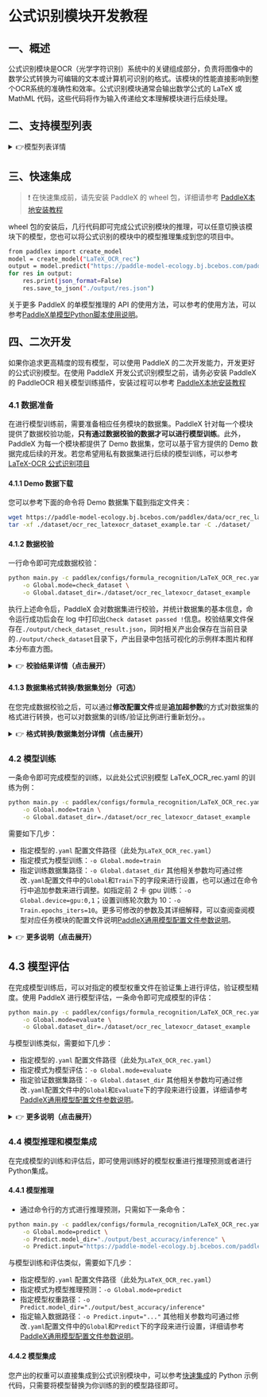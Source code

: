 # 公式识别模块开发教程

## 一、概述
公式识别模块是OCR（光学字符识别）系统中的关键组成部分，负责将图像中的数学公式转换为可编辑的文本或计算机可识别的格式。该模块的性能直接影响到整个OCR系统的准确性和效率。公式识别模块通常会输出数学公式的 LaTeX 或 MathML 代码，这些代码将作为输入传递给文本理解模块进行后续处理。

## 二、支持模型列表

<details>
   <summary> 👉模型列表详情</summary>

<table>
  <tr>
    <th>模型</th>
    <th>normed edit distance</th>
    <th>BLEU score</th>
    <th>ExpRate （%）</th>
    <th>模型存储大小 (M)</th>
    <th>介绍</th>
  </tr>
  <tr>
    <td>LaTeX_OCR_rec</td>
    <td>0.8821</td>
    <td>0.0823</td>
    <td>40.01</td>
    <td>89.7 M</td>
    <td>LaTeX-OCR是一种基于自回归大模型的公式识别算法，通过采用 Hybrid ViT 作为骨干网络，transformer作为解码器，显著提升了公式识别的准确性</td>
  </tr>
  
</table>

**注：以上精度指标测量自 LaTeX-OCR公式识别测试集。**
</details>

## 三、快速集成
> ❗ 在快速集成前，请先安装 PaddleX 的 wheel 包，详细请参考 [PaddleX本地安装教程](../installation/installation.md)

wheel 包的安装后，几行代码即可完成公式识别模块的推理，可以任意切换该模块下的模型，您也可以将公式识别的模块中的模型推理集成到您的项目中。

```bash
from paddlex import create_model
model = create_model("LaTeX_OCR_rec")
output = model.predict("https://paddle-model-ecology.bj.bcebos.com/paddlex/imgs/demo_image/general_formula_rec_001.png", batch_size=1)
for res in output:
    res.print(json_format=False)
    res.save_to_json("./output/res.json")
```
关于更多 PaddleX 的单模型推理的 API 的使用方法，可以参考的使用方法，可以参考[PaddleX单模型Python脚本使用说明](../instructions/model_python_API.md)。

## 四、二次开发
如果你追求更高精度的现有模型，可以使用 PaddleX 的二次开发能力，开发更好的公式识别模型。在使用 PaddleX 开发公式识别模型之前，请务必安装 PaddleX 的 PaddleOCR 相关模型训练插件，安装过程可以参考 [PaddleX本地安装教程](../installation/installation.md)

### 4.1 数据准备
在进行模型训练前，需要准备相应任务模块的数据集。PaddleX 针对每一个模块提供了数据校验功能，**只有通过数据校验的数据才可以进行模型训练**。此外，PaddleX 为每一个模块都提供了 Demo 数据集，您可以基于官方提供的 Demo 数据完成后续的开发。若您希望用私有数据集进行后续的模型训练，可以参考[LaTeX-OCR 公式识别项目](https://github.com/lukas-blecher/LaTeX-OCR)

#### 4.1.1 Demo 数据下载
您可以参考下面的命令将 Demo 数据集下载到指定文件夹：

```bash
wget https://paddle-model-ecology.bj.bcebos.com/paddlex/data/ocr_rec_latexocr_dataset_example.tar -P ./dataset
tar -xf ./dataset/ocr_rec_latexocr_dataset_example.tar -C ./dataset/
```
#### 4.1.2 数据校验
一行命令即可完成数据校验：

```bash
python main.py -c paddlex/configs/formula_recognition/LaTeX_OCR_rec.yaml \
    -o Global.mode=check_dataset \
    -o Global.dataset_dir=./dataset/ocr_rec_latexocr_dataset_example
```
执行上述命令后，PaddleX 会对数据集进行校验，并统计数据集的基本信息，命令运行成功后会在 log 中打印出`Check dataset passed !`信息。校验结果文件保存在`./output/check_dataset_result.json`，同时相关产出会保存在当前目录的`./output/check_dataset`目录下，产出目录中包括可视化的示例样本图片和样本分布直方图。

<details>
  <summary>👉 <b>校验结果详情（点击展开）</b></summary>

校验结果文件具体内容为：
```bash
{
  "done_flag": true,
  "check_pass": true,
  "attributes": {
    "train_samples": 9452,
    "train_sample_paths": [
      "../dataset/ocr_rec_latexocr_dataset_example/images/train_0109284.png",
      "../dataset/ocr_rec_latexocr_dataset_example/images/train_0217434.png",
      "../dataset/ocr_rec_latexocr_dataset_example/images/train_0166758.png",
      "../dataset/ocr_rec_latexocr_dataset_example/images/train_0022294.png",
      "../dataset/ocr_rec_latexocr_dataset_example/images/val_0071799.png",
      "../dataset/ocr_rec_latexocr_dataset_example/images/train_0017043.png",
      "../dataset/ocr_rec_latexocr_dataset_example/images/train_0026204.png",
      "../dataset/ocr_rec_latexocr_dataset_example/images/train_0209202.png",
      "../dataset/ocr_rec_latexocr_dataset_example/images/val_0157332.png",
      "../dataset/ocr_rec_latexocr_dataset_example/images/train_0232582.png"
    ],
    "val_samples": 1050,
    "val_sample_paths": [
      "../dataset/ocr_rec_latexocr_dataset_example/images/train_0070221.png",
      "../dataset/ocr_rec_latexocr_dataset_example/images/train_0157901.png",
      "../dataset/ocr_rec_latexocr_dataset_example/images/train_0085392.png",
      "../dataset/ocr_rec_latexocr_dataset_example/images/train_0196480.png",
      "../dataset/ocr_rec_latexocr_dataset_example/images/train_0096180.png",
      "../dataset/ocr_rec_latexocr_dataset_example/images/train_0136149.png",
      "../dataset/ocr_rec_latexocr_dataset_example/images/train_0143310.png",
      "../dataset/ocr_rec_latexocr_dataset_example/images/train_0004560.png",
      "../dataset/ocr_rec_latexocr_dataset_example/images/train_0115191.png",
      "../dataset/ocr_rec_latexocr_dataset_example/images/train_0015323.png"
    ]
  },
  "analysis": {
    "histogram": "check_dataset/histogram.png"
  },
  "dataset_path": "./dataset/ocr_rec_latexocr_dataset_example",
  "show_type": "image",
  "dataset_type": "LaTeXOCRDataset"
}
```
上述校验结果中，check_pass 为 True 表示数据集格式符合要求，其他部分指标的说明如下：

* `attributes.train_samples`：该数据集训练集样本数量为 9452；
* `attributes.val_samples`：该数据集验证集样本数量为 1050；
* `attributes.train_sample_paths`：该数据集训练集样本可视化图片相对路径列表；
* `attributes.val_sample_paths`：该数据集验证集样本可视化图片相对路径列表；


另外，数据集校验还对数据集中所有类别的样本数量分布情况进行了分析，并绘制了分布直方图（histogram.png）： 
![](https://raw.githubusercontent.com/cuicheng01/PaddleX_doc_images/main/images/data_prepare/formula_recognition/01.jpg)
</details>

#### 4.1.3 数据集格式转换/数据集划分（可选）
在您完成数据校验之后，可以通过**修改配置文件**或是**追加超参数**的方式对数据集的格式进行转换，也可以对数据集的训练/验证比例进行重新划分。。

<details>
  <summary>👉 <b>格式转换/数据集划分详情（点击展开）</b></summary>

**（1）数据集格式转换**

公式识别支持 `PKL`格式的数据集转换为 `LaTeXOCRDataset`格式，数据集格式转换的参数可以通过修改配置文件中 `CheckDataset` 下的字段进行设置，配置文件中部分参数的示例说明如下：

* `CheckDataset`:
  * `convert`:
    * `enable`: 是否进行数据集格式转换，公式识别支持 `PKL`格式的数据集转换为 `LaTeXOCRDataset`格式，默认为 `True`;
    * `src_dataset_type`: 如果进行数据集格式转换，则需设置源数据集格式，默认为 `PKL`，可选值为 `PKL` ；
  
例如，您想将 `PKL`格式的数据集转换为 `LaTeXOCRDataset`格式，则需将配置文件修改为：

```bash
......
CheckDataset:
  ......
  convert: 
    enable: True
    src_dataset_type: PKL
  ......
```
随后执行命令：

```bash
python main.py -c paddlex/configs/formula_recognition/LaTeX_OCR_rec.yaml \
    -o Global.mode=check_dataset \
    -o Global.dataset_dir=./dataset/ocr_rec_latexocr_dataset_example
```
数据转换执行之后，原有标注文件会被在原路径下重命名为 `xxx.bak`。

以上参数同样支持通过追加命令行参数的方式进行设置：

```bash
python main.py -c  paddlex/configs/formula_recognition/LaTeX_OCR_rec.yaml \
    -o Global.mode=check_dataset \
    -o Global.dataset_dir=./dataset/ocr_rec_latexocr_dataset_example \
    -o CheckDataset.convert.enable=True \
    -o CheckDataset.convert.src_dataset_type=PKL
```
**（2）数据集划分**

数据集划分的参数可以通过修改配置文件中 `CheckDataset` 下的字段进行设置，配置文件中部分参数的示例说明如下：

* `CheckDataset`:
  * `split`:
    * `enable`: 是否进行重新划分数据集，为 `True` 时进行数据集格式转换，默认为 `False`；
    * `train_percent`: 如果重新划分数据集，则需要设置训练集的百分比，类型为 0-100 之间的任意整数，需要保证和 `val_percent` 值加和为100；


例如，您想重新划分数据集为 训练集占比90%、验证集占比10%，则需将配置文件修改为：

```bash
......
CheckDataset:
  ......
  split:
    enable: True
    train_percent: 90
    val_percent: 10
  ......
```
随后执行命令：

```bash
python main.py -c paddlex/configs/formula_recognition/LaTeX_OCR_rec.yaml \
    -o Global.mode=check_dataset \
    -o Global.dataset_dir=./dataset/ocr_rec_latexocr_dataset_example
```
数据划分执行之后，原有标注文件会被在原路径下重命名为 `xxx.bak`。

以上参数同样支持通过追加命令行参数的方式进行设置：

```bash
python main.py -c  paddlex/configs/formula_recognition/LaTeX_OCR_rec.yaml \
    -o Global.mode=check_dataset \
    -o Global.dataset_dir=./dataset/ocr_rec_latexocr_dataset_example \
    -o CheckDataset.split.enable=True \
    -o CheckDataset.split.train_percent=90 \
    -o CheckDataset.split.val_percent=10
```

</details>

### 4.2 模型训练
一条命令即可完成模型的训练，以此处公式识别模型 LaTeX_OCR_rec.yaml 的训练为例：

```bash
python main.py -c paddlex/configs/formula_recognition/LaTeX_OCR_rec.yaml  \
    -o Global.mode=train \
    -o Global.dataset_dir=./dataset/ocr_rec_latexocr_dataset_example
```
需要如下几步：

* 指定模型的`.yaml` 配置文件路径（此处为`LaTeX_OCR_rec.yaml`）
* 指定模式为模型训练：`-o Global.mode=train`
* 指定训练数据集路径：`-o Global.dataset_dir`
其他相关参数均可通过修改`.yaml`配置文件中的`Global`和`Train`下的字段来进行设置，也可以通过在命令行中追加参数来进行调整。如指定前 2 卡 gpu 训练：`-o Global.device=gpu:0,1`；设置训练轮次数为 10：`-o Train.epochs_iters=10`。更多可修改的参数及其详细解释，可以查阅查阅模型对应任务模块的配置文件说明[PaddleX通用模型配置文件参数说明](../instructions/config_parameters_common.md)。

<details>
  <summary>👉 <b>更多说明（点击展开）</b></summary>

* 模型训练过程中，PaddleX 会自动保存模型权重文件，默认为`output`，如需指定保存路径，可通过配置文件中 `-o Global.output` 字段进行设置。
* PaddleX 对您屏蔽了动态图权重和静态图权重的概念。在模型训练的过程中，会同时产出动态图和静态图的权重，在模型推理时，默认选择静态图权重推理。
* 训练其他模型时，需要的指定相应的配置文件，模型和配置的文件的对应关系，可以查阅[PaddleX模型列表（CPU/GPU）](../support_list/models_list.md)。
在完成模型训练后，所有产出保存在指定的输出目录（默认为`./output/`）下，通常有以下产出：

* `train_result.json`：训练结果记录文件，记录了训练任务是否正常完成，以及产出的权重指标、相关文件路径等；
* `train.log`：训练日志文件，记录了训练过程中的模型指标变化、loss 变化等；
* `config.yaml`：训练配置文件，记录了本次训练的超参数的配置；
* `.pdparams`、`.pdema`、`.pdopt.pdstate`、`.pdiparams`、`.pdmodel`：模型权重相关文件，包括网络参数、优化器、EMA、静态图网络参数、静态图网络结构等；
</details>

## **4.3 模型评估**
在完成模型训练后，可以对指定的模型权重文件在验证集上进行评估，验证模型精度。使用 PaddleX 进行模型评估，一条命令即可完成模型的评估：

```bash
python main.py -c paddlex/configs/formula_recognition/LaTeX_OCR_rec.yaml  \
    -o Global.mode=evaluate \
    -o Global.dataset_dir=./dataset/ocr_rec_latexocr_dataset_example
```
与模型训练类似，需要如下几步：

* 指定模型的`.yaml` 配置文件路径（此处为`LaTeX_OCR_rec.yaml`）
* 指定模式为模型评估：`-o Global.mode=evaluate`
* 指定验证数据集路径：`-o Global.dataset_dir`
其他相关参数均可通过修改`.yaml`配置文件中的`Global`和`Evaluate`下的字段来进行设置，详细请参考[PaddleX通用模型配置文件参数说明](../instructions/config_parameters_common.md)。

<details>
  <summary>👉 <b>更多说明（点击展开）</b></summary>

在模型评估时，需要指定模型权重文件路径，每个配置文件中都内置了默认的权重保存路径，如需要改变，只需要通过追加命令行参数的形式进行设置即可，如`-o Evaluate.weight_path=./output/best_accuracy/best_accuracy.pdparams`。

在完成模型评估后，会产出`evaluate_result.json，其记录了`评估的结果，具体来说，记录了评估任务是否正常完成，以及模型的评估指标，包括 exp_rate ；

</details>

### **4.4 模型推理和模型集成**
在完成模型的训练和评估后，即可使用训练好的模型权重进行推理预测或者进行Python集成。

#### 4.4.1 模型推理

* 通过命令行的方式进行推理预测，只需如下一条命令：
```bash
python main.py -c paddlex/configs/formula_recognition/LaTeX_OCR_rec.yaml \
    -o Global.mode=predict \
    -o Predict.model_dir="./output/best_accuracy/inference" \
    -o Predict.input="https://paddle-model-ecology.bj.bcebos.com/paddlex/imgs/demo_image/general_formula_rec_001.png"
```
与模型训练和评估类似，需要如下几步：

* 指定模型的`.yaml` 配置文件路径（此处为`LaTeX_OCR_rec.yaml`）
* 指定模式为模型推理预测：`-o Global.mode=predict`
* 指定模型权重路径：`-o Predict.model_dir="./output/best_accuracy/inference"`
* 指定输入数据路径：`-o Predict.input="..."`
其他相关参数均可通过修改`.yaml`配置文件中的`Global`和`Predict`下的字段来进行设置，详细请参考[PaddleX通用模型配置文件参数说明](../instructions/config_parameters_common.md)。

#### 4.4.2 模型集成

您产出的权重可以直接集成到公式识别模块中，可以参考[快速集成](#三快速集成)的 Python 示例代码，只需要将模型替换为你训练的到的模型路径即可。
